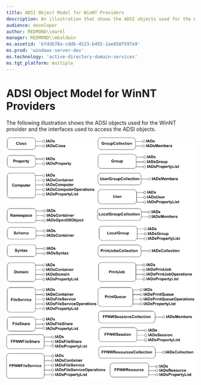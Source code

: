 ```yaml
---
title: ADSI Object Model for WinNT Providers
description: An illustration that shows the ADSI objects used for the WinNT provider and the interfaces used to access the ADSI objects.
audience: developer
author: REDMOND\\markl
manager: REDMOND\\mbaldwin
ms.assetid: 'bfddb78a-cddb-4523-b455-1ae858f597e9'
ms.prod: 'windows-server-dev'
ms.technology: 'active-directory-domain-services'
ms.tgt_platform: multiple
---
```


# ADSI Object Model for WinNT Providers

The following illustration shows the ADSI objects used for the WinNT provider and the interfaces used to access the ADSI objects.

![object model for winnt provider](images/adsiobjmodwinnt-gif-1.png)

 

 




